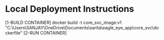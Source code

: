 # Local Deployment Instructions
[1-BUILD CONTAINER]
docker build -t core_svc_image:v1 "C:\Users\SANJAY\OneDrive\Documents\sarita\eagle_eye_app\core_svc\dockerfile" 
[2-RUN CONTAINER]

